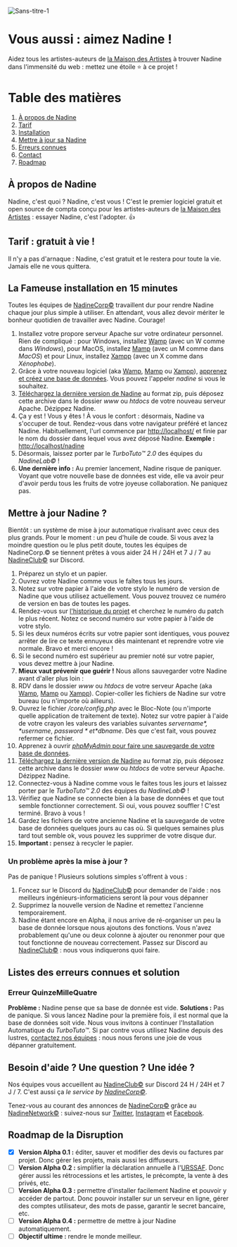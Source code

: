 ![Sans-titre-1](https://user-images.githubusercontent.com/74113050/116277970-03eeb880-a754-11eb-9567-84a5b0099e57.jpg)




# Vous aussi : aimez Nadine !

Aidez tous les artistes-auteurs de [la Maison des Artistes](https://www.lamaisondesartistes.fr/) à trouver Nadine dans l'immensité du web : mettez une étoile ⭐ à ce projet !


# Table des matières
1. [À propos de Nadine](#à-propos-de-nadine)
1. [Tarif](#tarif--gratuit-à-vie-)
1. [Installation](#la-fameuse-installation-en-15-minutes)
1. [Mettre à jour sa Nadine](#mettre-à-jour-Nadine-)
1. [Erreurs connues](#listes-des-erreurs-connues-et-solution)
1. [Contact](#besoin-daide--une-question--une-idée-)
1. [Roadmap](#roadmap-de-la-disruption)


## À propos de Nadine

Nadine, c'est quoi ? Nadine, c'est vous ! C'est le premier logiciel gratuit et open source de compta conçu pour les artistes-auteurs de [la Maison des Artistes](https://www.lamaisondesartistes.fr/) : essayer Nadine, c'est l'adopter. 👍

## Tarif : gratuit à vie !

Il n'y a pas d'arnaque : Nadine, c'est gratuit et le restera pour toute la vie. Jamais elle ne vous quittera.

## La Fameuse installation en 15 minutes

Toutes les équipes de [NadineCorp©](http://nadinecorp.net/) travaillent dur pour rendre Nadine chaque jour plus simple à utiliser. En attendant, vous allez devoir mériter le bonheur quotidien de travailler avec Nadine. Courage!

1. Installez votre propore serveur Apache sur votre ordinateur personnel. Rien de compliqué : pour Windows, installez [Wamp](https://www.wampserver.com/) (avec un W comme dans *Windows*), pour MacOS, installez [Mamp](https://www.mamp.info/en/downloads/) (avec un M comme dans *MacOS*) et pour Linux, installez [Xampp](https://www.apachefriends.org/fr/index.html) (avec un X comme dans *Xénophobe*).
1. Grâce à votre nouveau logiciel (aka [Wamp](https://www.wampserver.com/), [Mamp](https://www.mamp.info/en/downloads/) ou [Xampp](https://www.apachefriends.org/fr/index.html)), [apprenez et créez une base de données](https://www.google.com/search?q=comment+cr%C3%A9er+une+base+de+donn%C3%A9e+avec+wamp). Vous pouvez l'appeler *nadine* si vous le souhaitez.
1. [Téléchargez la dernière version de Nadine](https://github.com/Nadine-Corp/Nadine/archive/main.zip) au format zip, puis déposez cette archive dans le dossier *www* ou *htdocs* de votre nouveau serveur Apache. Dézippez Nadine.
1. Ça y est ! Vous y êtes ! À vous le confort : désormais, Nadine va s'occuper de tout. Rendez-vous dans votre navigateur préféré et lancez Nadine. Habituellement, l'url commence par [http://localhost/](http://localhost/) et finie par le nom du dossier dans lequel vous avez déposé Nadine. **Exemple :** [http://localhost/nadine](http://localhost/nadine)
1. Désormais, laissez porter par le *TurboTuto™ 2.0* des équipes du *NadineLab©* !
1. **Une dernière info :** Au premier lancement, Nadine risque de paniquer. Voyant que votre nouvelle base de données est vide, elle va avoir peur d'avoir perdu tous les fruits de votre joyeuse collaboration. Ne paniquez pas.


## Mettre à jour Nadine ?

Bientôt : un système de mise à jour automatique rivalisant avec ceux des plus grands. Pour le moment : un peu d'huile de coude. Si vous avez la moindre question ou le plus petit doute, toutes les équipes de NadineCorp.© se tiennent prêtes à vous aider 24 H / 24H et 7 J / 7 au [NadineClub©](https://discord.gg/Fg2m8gvdWR) sur Discord.

1. Préparez un stylo et un papier.
1. Ouvrez votre Nadine comme vous le faîtes tous les jours.
1. Notez sur votre papier à l'aide de votre stylo le numéro de version de Nadine que vous utilisez actuellement. Vous pouvez trouvez ce numéro de version en bas de toutes les pages.
1. Rendez-vous sur [l'historique du projet](https://github.com/Nadine-Corp/Nadine/commits/main) et cherchez le numéro du patch le plus récent. Notez ce second numéro sur votre papier à l'aide de votre stylo.
1. Si les deux numéros écrits sur votre papier sont identiques, vous pouvez arrêter de lire ce texte ennuyeux dès maintenant et reprendre votre vie normale. Bravo et merci encore !
1. Si le second numéro est supérieur au premier noté sur votre papier, vous devez mettre à jour Nadine.
1. **Mieux vaut prévenir que guérir !** Nous allons sauvegarder votre Nadine avant d'aller plus loin :
  1. RDV dans le dossier *www* ou *htdocs* de votre serveur Apache (aka [Wamp](https://www.wampserver.com/), [Mamp](https://www.mamp.info/en/downloads/) ou [Xampp](https://www.apachefriends.org/fr/index.html)). Copier-coller les fichiers de Nadine sur votre bureau (ou n'importe où ailleurs).
  1. Ouvrez le fichier */core/config.php* avec le Bloc-Note (ou n'importe quelle application de traitement de texte). Notez sur votre papier à l'aide de votre crayon les valeurs des variables suivantes *$servername*, *$username*, *$password* et *$dbname*. Dès que c'est fait, vous pouvez refermer ce fichier.
  1. Apprenez à ouvrir [*phpMyAdmin* pour faire une sauvegarde de votre base de données](https://www.google.com/search?q=phpmyadmin+sauvegarder+une+base+de+donn%C3%A9es).
1. [Téléchargez la dernière version de Nadine](https://github.com/Nadine-Corp/Nadine/archive/main.zip) au format zip, puis déposez cette archive dans le dossier *www* ou *htdocs* de votre serveur Apache. Dézippez Nadine.
1. Connectez-vous à Nadine comme vous le faites tous les jours et laissez porter par le *TurboTuto™ 2.0* des équipes du *NadineLab©* !
1. Vérifiez que Nadine se connecte bien à la base de données et que tout semble fonctionner correctement. Si oui, vous pouvez souffler ! C'est terminé. Bravo à vous !
1. Gardez les fichiers de votre ancienne Nadine et la sauvegarde de votre base de données quelques jours au cas où. Si quelques semaines plus tard tout semble ok, vous pouvez les supprimer de votre disque dur.
1. **Important :** pensez à recycler le papier.

### Un problème après la mise à jour ?

Pas de panique ! Plusieurs solutions simples s'offrent à vous :
  1. Foncez sur le Discord du [NadineClub©](https://discord.gg/Fg2m8gvdWR) pour demander de l'aide : nos meilleurs ingénieurs-informaticiens seront là pour vous dépanner
  1. Supprimez la nouvelle version de Nadine et remettez l'ancienne temporairement.
  1. Nadine étant encore en Alpha, il nous arrive de ré-organiser un peu la base de donnée lorsque nous ajoutons des fonctions. Vous n'avez probablement qu'une ou deux colonne à ajouter ou renonmer pour que tout fonctionne de nouveau correctement. Passez sur Discord au [NadineClub©](https://discord.gg/Fg2m8gvdWR) : nous vous indiquerons quoi faire.


## Listes des erreurs connues et solution

### Erreur QuinzeMilleQuatre
**Problème :** Nadine pense que sa base de donnée est vide.
**Solutions :** Pas de panique. Si vous lancez Nadine pour la première fois, il est normal que la base de données soit vide. Nous vous invitons à continuer l'Installation Automatique du _TurboTuto™_. Si par contre vous utilisez Nadine depuis des lustres, [contactez nos équipes](#besoin-daide--une-question--une-idée-) : nous nous ferons une joie de vous dépanner gratuitement.


## Besoin d'aide ? Une question ? Une idée ?

Nos équipes vous accueillent au [NadineClub©](https://discord.gg/Fg2m8gvdWR) sur Discord 24 H / 24H et 7 J / 7. C'est aussi ça *le service by [NadineCorp©](http://nadinecorp.net/)*.

Tenez-vous au courant des annonces de [NadineCorp©](http://nadinecorp.net/) grâce au [NadineNetwork©](https://lnk.bio/nadinecorp) : suivez-nous sur [Twitter](https://twitter.com/NadineCorp), [Instagram](https://www.instagram.com/nadinecorpofficiel/) et [Facebook](https://www.facebook.com/NadineCorpOfficiel).


## Roadmap de la Disruption

- [x] **Version Alpha 0.1 :** éditer, sauver et modifier des devis ou factures par projet. Donc gérer les projets, mais aussi les diffuseurs.
- [ ] **Version Alpha 0.2 :** simplifier la déclaration annuelle à l'[URSSAF](https://www.artistes-auteurs.urssaf.fr/). Donc gérer aussi les rétrocessions et les artistes, le précompte, la vente à des privés, etc.
- [ ] **Version Alpha 0.3 :** permettre d'installer facilement Nadine et pouvoir y accéder de partout. Donc pouvoir installer sur un serveur en ligne, gérer des comptes utilisateur, des mots de passe, garantir le secret bancaire, etc.
- [ ] **Version Alpha 0.4 :** permettre de mettre à jour Nadine automatiquement.
- [ ] **Objectif ultime :** rendre le monde meilleur.
